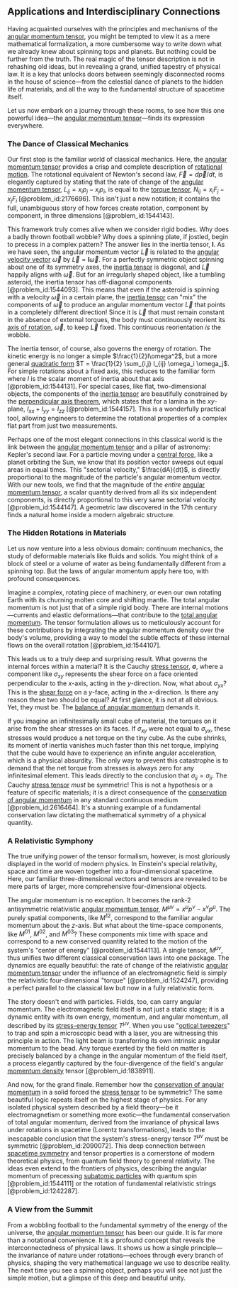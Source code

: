 ## Applications and Interdisciplinary Connections

Having acquainted ourselves with the principles and mechanisms of the [angular momentum tensor](@article_id:200195), you might be tempted to view it as a mere mathematical formalization, a more cumbersome way to write down what we already knew about spinning tops and planets. But nothing could be further from the truth. The real magic of the tensor description is not in rehashing old ideas, but in revealing a grand, unified tapestry of physical law. It is a key that unlocks doors between seemingly disconnected rooms in the house of science—from the celestial dance of planets to the hidden life of materials, and all the way to the fundamental structure of spacetime itself.

Let us now embark on a journey through these rooms, to see how this one powerful idea—the [angular momentum tensor](@article_id:200195)—finds its expression everywhere.

### The Dance of Classical Mechanics

Our first stop is the familiar world of classical mechanics. Here, the [angular momentum tensor](@article_id:200195) provides a crisp and complete description of [rotational motion](@article_id:172145). The rotational equivalent of Newton's second law, $\vec{F} = d\vec{p}/dt$, is elegantly captured by stating that the rate of change of the [angular momentum tensor](@article_id:200195), $L_{ij} = x_i p_j - x_j p_i$, is equal to the [torque tensor](@article_id:189953), $N_{ij} = x_i F_j - x_j F_i$ [@problem_id:2176696]. This isn't just a new notation; it contains the full, unambiguous story of how forces create rotation, component by component, in three dimensions [@problem_id:1544143].

This framework truly comes alive when we consider rigid bodies. Why does a badly thrown football wobble? Why does a spinning plate, if jostled, begin to precess in a complex pattern? The answer lies in the inertia tensor, $\mathbf{I}$. As we have seen, the angular momentum vector $\vec{L}$ is related to the [angular velocity vector](@article_id:172009) $\vec{\omega}$ by $\vec{L} = \mathbf{I} \vec{\omega}$. For a perfectly symmetric object spinning about one of its symmetry axes, the [inertia tensor](@article_id:177604) is diagonal, and $\vec{L}$ happily aligns with $\vec{\omega}$. But for an irregularly shaped object, like a tumbling asteroid, the inertia tensor has off-diagonal components [@problem_id:1544093]. This means that even if the asteroid is spinning with a velocity $\vec{\omega}$ in a certain plane, the [inertia tensor](@article_id:177604) can "mix" the components of $\vec{\omega}$ to produce an angular momentum vector $\vec{L}$ that points in a completely different direction! Since it is $\vec{L}$ that must remain constant in the absence of external torques, the body must continuously reorient its [axis of rotation](@article_id:186600), $\vec{\omega}$, to keep $\vec{L}$ fixed. This continuous reorientation *is* the wobble.

The inertia tensor, of course, also governs the energy of rotation. The kinetic energy is no longer a simple $\frac{1}{2}I\omega^2$, but a more general [quadratic form](@article_id:153003) $T = \frac{1}{2} \sum_{i,j} I_{ij} \omega_i \omega_j$. For simple rotations about a fixed axis, this reduces to the familiar form where $I$ is the scalar moment of inertia about that axis [@problem_id:1544131]. For special cases, like flat, two-dimensional objects, the components of the [inertia tensor](@article_id:177604) are beautifully constrained by the [perpendicular axis theorem](@article_id:162295), which states that for a lamina in the $xy$-plane, $I_{xx} + I_{yy} = I_{zz}$ [@problem_id:1544157]. This is a wonderfully practical tool, allowing engineers to determine the rotational properties of a complex flat part from just two measurements.

Perhaps one of the most elegant connections in this classical world is the link between the [angular momentum tensor](@article_id:200195) and a pillar of astronomy: Kepler's second law. For a particle moving under a [central force](@article_id:159901), like a planet orbiting the Sun, we know that its position vector sweeps out equal areas in equal times. This "sectorial velocity," $\frac{dA}{dt}$, is directly proportional to the magnitude of the particle's angular momentum vector. With our new tools, we find that the magnitude of the *entire* [angular momentum tensor](@article_id:200195), a scalar quantity derived from all its six independent components, is directly proportional to this very same sectorial velocity [@problem_id:1544147]. A geometric law discovered in the 17th century finds a natural home inside a modern algebraic structure.

### The Hidden Rotations in Materials

Let us now venture into a less obvious domain: continuum mechanics, the study of deformable materials like fluids and solids. You might think of a block of steel or a volume of water as being fundamentally different from a spinning top. But the laws of angular momentum apply here too, with profound consequences.

Imagine a complex, rotating piece of machinery, or even our own rotating Earth with its churning molten core and shifting mantle. The total angular momentum is not just that of a simple rigid body. There are internal motions—currents and elastic deformations—that contribute to the [total angular momentum](@article_id:155254). The tensor formulation allows us to meticulously account for these contributions by integrating the angular momentum density over the body's volume, providing a way to model the subtle effects of these internal flows on the overall rotation [@problem_id:1544107].

This leads us to a truly deep and surprising result. What governs the internal forces within a material? It is the Cauchy [stress tensor](@article_id:148479), $\boldsymbol{\sigma}$, where a component like $\sigma_{xy}$ represents the shear force on a face oriented perpendicular to the $x$-axis, acting in the $y$-direction. Now, what about $\sigma_{yx}$? This is the [shear force](@article_id:172140) on a $y$-face, acting in the $x$-direction. Is there any reason these two should be equal? At first glance, it is not at all obvious. Yet, they must be. The [balance of angular momentum](@article_id:181354) demands it.

If you imagine an infinitesimally small cube of material, the torques on it arise from the shear stresses on its faces. If $\sigma_{xy}$ were not equal to $\sigma_{yx}$, these stresses would produce a net torque on the tiny cube. As the cube shrinks, its moment of inertia vanishes much faster than this net torque, implying that the cube would have to experience an infinite angular acceleration, which is a physical absurdity. The only way to prevent this catastrophe is to demand that the net torque from stresses is always zero for any infinitesimal element. This leads directly to the conclusion that $\sigma_{ij} = \sigma_{ji}$. The Cauchy [stress tensor](@article_id:148479) *must* be symmetric! This is not a hypothesis or a feature of specific materials; it is a direct consequence of the [conservation of angular momentum](@article_id:152582) in any standard continuous medium [@problem_id:2616464]. It's a stunning example of a fundamental conservation law dictating the mathematical symmetry of a physical quantity.

### A Relativistic Symphony

The true unifying power of the tensor formalism, however, is most gloriously displayed in the world of modern physics. In Einstein's special relativity, space and time are woven together into a four-dimensional spacetime. Here, our familiar three-dimensional vectors and tensors are revealed to be mere parts of larger, more comprehensive four-dimensional objects.

The angular momentum is no exception. It becomes the rank-2 antisymmetric relativistic [angular momentum tensor](@article_id:200195), $M^{\mu\nu} = x^\mu p^\nu - x^\nu p^\mu$. The purely spatial components, like $M^{12}$, correspond to the familiar angular momentum about the $z$-axis. But what about the time-space components, like $M^{01}$, $M^{02}$, and $M^{03}$? These components mix time with space and correspond to a new conserved quantity related to the motion of the system's "center of energy" [@problem_id:1544113]. A single tensor, $M^{\mu\nu}$, thus unifies two different classical conservation laws into one package. The dynamics are equally beautiful: the rate of change of the relativistic [angular momentum tensor](@article_id:200195) under the influence of an electromagnetic field is simply the relativistic four-dimensional "torque" [@problem_id:1524247], providing a perfect parallel to the classical law but now in a fully relativistic form.

The story doesn't end with particles. Fields, too, can carry angular momentum. The electromagnetic field itself is not just a static stage; it is a dynamic entity with its own energy, momentum, and angular momentum, all described by its [stress-energy tensor](@article_id:146050) $T^{\mu\nu}$. When you use "[optical tweezers](@article_id:157205)" to trap and spin a microscopic bead with a laser, you are witnessing this principle in action. The light beam is transferring its own intrinsic angular momentum to the bead. Any torque exerted by the field on matter is precisely balanced by a change in the angular momentum of the field itself, a process elegantly captured by the four-divergence of the field's angular [momentum density](@article_id:270866) tensor [@problem_id:1838911].

And now, for the grand finale. Remember how the [conservation of angular momentum](@article_id:152582) in a solid forced the [stress tensor](@article_id:148479) to be symmetric? The same beautiful logic repeats itself on the highest stage of physics. For any isolated physical system described by a field theory—be it electromagnetism or something more exotic—the fundamental conservation of total angular momentum, derived from the invariance of physical laws under rotations in spacetime (Lorentz transformations), leads to the inescapable conclusion that the system's stress-energy tensor $T^{\mu\nu}$ must be symmetric [@problem_id:2090072]. This deep connection between [spacetime symmetry](@article_id:178535) and tensor properties is a cornerstone of modern theoretical physics, from quantum field theory to general relativity. The ideas even extend to the frontiers of physics, describing the angular momentum of precessing [subatomic particles](@article_id:141998) with quantum spin [@problem_id:1544111] or the rotation of fundamental relativistic strings [@problem_id:1242287].

### A View from the Summit

From a wobbling football to the fundamental symmetry of the energy of the universe, the [angular momentum tensor](@article_id:200195) has been our guide. It is far more than a notational convenience. It is a profound concept that reveals the interconnectedness of physical laws. It shows us how a single principle—the invariance of nature under rotations—echoes through every branch of physics, shaping the very mathematical language we use to describe reality. The next time you see a spinning object, perhaps you will see not just the simple motion, but a glimpse of this deep and beautiful unity.